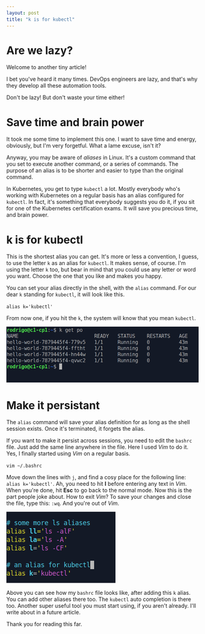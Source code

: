 ```yaml
---
layout: post
title: "k is for kubectl"
---
```

# Are we lazy?

Welcome to another tiny article!

I bet you've heard it many times. DevOps engineers are lazy, and that's why they develop all these automation tools.

Don't be lazy! But don't waste your time either!

# Save time and brain power

It took me some time to implement this one. I want to save time and energy, obviously, but I'm very forgetful. What a lame excuse, isn't it?

Anyway, you may be aware of *aliases* in Linux. It's a custom command that you set to execute another command, or a series of commands. The purpose of an alias is to be shorter and easier to type than the original command.

In Kubernetes, you get to type `kubectl` a lot. Mostly everybody who's working with Kubernetes on a regular basis has an alias configured for `kubectl`. In fact, it's something that everybody suggests you do it, if you sit for one of the Kubernetes certification exams. It will save you precious time, and brain power.

# k is for kubectl

This is the shortest alias you can get. It's more or less a convention, I guess, to use the letter `k` as an alias for `kubectl`. It makes sense, of course. I'm using the letter `k` too, but bear in mind that you could use any letter or word you want. Choose the one that you like and makes you happy.

You can set your alias directly in the shell, with the `alias` command. For our dear `k` standing for `kubectl`, it will look like this.

`alias k='kubectl'`

From now one, if you hit the `k`, the system will know that you mean `kubectl`.

![k get po](../assets/images/kgetpo.png)

# Make it persistant

The `alias` command will save your alias definition for as long as the shell session exists. Once it's terminated, it forgets the alias.

If you want to make it persist across sessions, you need to edit the `bashrc` file. Just add the same line anywhere in the file. Here I used *Vim* to do it. Yes, I finally started using *Vim* on a regular basis.

`vim ~/.bashrc`

Move down the lines with `j`, and find a cosy place for the following line: `alias k='kubectl'`. Ah, you need to hit **I** before entering any text in *Vim*. When you're done, hit **Esc** to go back to the normal mode. Now this is the part people joke about. How to exit *Vim*? To save your changes and close the file, type this: `:wq`. And you're out of *Vim*.

![bashrc](../assets/images/bashrc.png)

Above you can see how my `bashrc` file looks like, after adding this `k` alias. You can add other aliases there too. The `kubectl` auto completion is there too. Another super useful tool you must start using, if you aren't already. I'll write about in a future article.

Thank you for reading this far.

